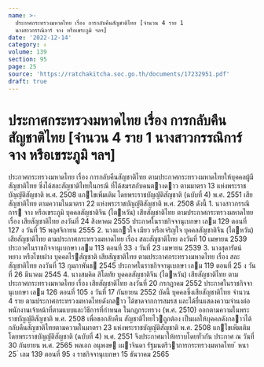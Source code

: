 ```yaml
---
name: >-
  ประกาศกระทรวงมหาดไทย เรื่อง การกลับคืนสัญชาติไทย [จำนวน 4 ราย 1
  นางสาวกรรณิการ์ จาง หรือเขระภูมิ ฯลฯ]
date: '2022-12-14'
category: ง
volume: 139
section: 95
page: 25
source: 'https://ratchakitcha.soc.go.th/documents/17232951.pdf'
draft: true
---
```


# ประกาศกระทรวงมหาดไทย เรื่อง การกลับคืนสัญชาติไทย [จำนวน 4 ราย 1 นางสาวกรรณิการ์ จาง หรือเขระภูมิ ฯลฯ]

ประกาศกระทรวงมหาดไทย เรื่อง การกลับคืนสัญชาติไทย ตามประกาศกระทรวงมหาดไทยให้บุคคลผู้มีสัญชาติไทย ซึ่งได้สละสัญชาติไทยในกรณี ที่ได้สมรสกับคนตางดาว ตามมาตรา 13 แห่งพระราชบัญญัติสัญชาติ พ.ศ. 2508 แกไขเพิ่มเติม โดยพระราชบัญญัติสัญชาติ (ฉบับที่ 4) พ.ศ. 2551 เสียสัญชาติไทย ตามความในมาตรา 22 แห่งพระราชบัญญัติสัญชาติ พ.ศ. 2508 ดังนี้ 1. นางสาวกรรณิการ จาง หรือเขระภูมิ บุคคลสัญชาติจีน (ไตหวัน) เสียสัญชาติไทย ตามประกาศกระทรวงมหาดไทย เรื่อง เสียสัญชาติไทย ลงวันที่ 24 สิงหาคม 2555 ประกาศในราชกิจจานุเบกษา เลม 129 ตอนที่ 127 ง วันที่ 15 พฤศจิกายน 2555 2. นางแกวใจ เมียว หรือเจริญใจ บุคคลสัญชาติจีน (ไตหวัน) เสียสัญชาติไทย ตามประกาศกระทรวงมหาดไทย เรื่อง สละสัญชาติไทย ลงวันที่ 10 เมษายน 2539 ประกาศในราชกิจจานุเบกษา เลม 113 ตอนที่ 33 ง วันที่ 23 เมษายน 2539 3. นางสุดารัตน์ หยาง หรือไชยฝาง บุคคลไรสัญชาติ เสียสัญชาติไทย ตามประกาศกระทรวงมหาดไทย เรื่อง สละสัญชาติไทย ลงวันที่ 13 กุมภาพันธ 2545 ประกาศในราชกิจจานุเบกษา เลม 119 ตอนที่ 25 ง วันที่ 26 มีนาคม 2545 4. นางสมคิด สิโตทัย บุคคลสัญชาติจีน (ไตหวัน) เสียสัญชาติไทย ตามประกาศกระทรวงมหาดไทย เรื่อง เสียสัญชาติไทย ลงวันที่ 20 กรกฎาคม 2552 ประกาศในราชกิจจานุเบกษา เลม 126 ตอนที่ 105 ง วันที่ 17 กันยายน 2552 บัดนี้ บุคคลซึ่งเสียสัญชาติไทย จํานวน 4 ราย ตามประกาศกระทรวงมหาดไทยดังกลาว ได้ขาดจากการสมรส และได้ยื่นแสดงความจํานงต่อพนักงานเจ้าหน้าที่ตามแบบและวิธีการที่กําหนด ในกฎกระทรวง (พ.ศ. 2510) ออกตามความในพระราชบัญญัติสัญชาติ พ.ศ. 2508 เพื่อขอกลับคืน สัญชาติไทยไวถูกต้อง เป็นผลให้บุคคลดังกลาวได้กลับคืนสัญชาติไทยตามความในมาตรา 23 แห่งพระราชบัญญัติสัญชาติ พ.ศ. 2508 แกไขเพิ่มเติมโดยพระราชบัญญัติสัญชาติ (ฉบับที่ 4) พ.ศ. 2551 จึงประกาศมาให้ทราบโดยทั่วกัน ประกาศ ณ วันที่ 30 กันยายน พ.ศ. 2565 พลเอก อนุพงษ เผาจินดา รัฐมนตรีวาการกระทรวงมหาดไทย ้ หนา 25 ่ เลม 139 ตอนที่ 95 ง ราชกิจจานุเบกษา 15 ธันวาคม 2565

